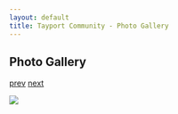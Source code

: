 ```yaml
---
layout: default
title: Tayport Community - Photo Gallery
---
```

## Photo Gallery

[prev](http://tayport.org.uk/photo/124) [next](http://tayport.org.uk/photo/126)

![ ](http://tayport.org.uk/media/125.jpg " ")

